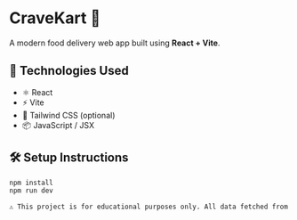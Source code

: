 # CraveKart 🍔

A modern food delivery web app built using **React + Vite**.

## 🚀 Technologies Used
- ⚛️ React
- ⚡ Vite
- 🎨 Tailwind CSS (optional)
- 📦 JavaScript / JSX

## 🛠️ Setup Instructions

```bash
npm install
npm run dev

⚠️ This project is for educational purposes only. All data fetched from Swiggy is used only for learning and non-commercial use.
